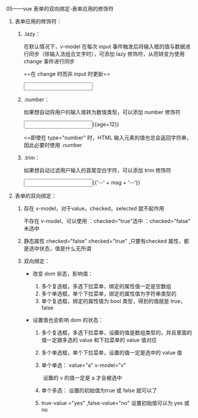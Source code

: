 05——vue 表单的双向绑定-表单应用的修饰符

1. 表单应用的修饰符：

   1. .lazy：

      在默认情况下，v-model 在每次 input 事件触发后将输入框的值与数据进行同步（除输入法组合文字时），可添加 lazy 修饰符，从而转变为使用 change 事件进行同步

      ==在 change 时而非 input 时更新==

      <input v-model.lazy="msg">

   2. .number：

      如果想自动将用户的输入值转为数值类型，可以添加 number 修饰符

      <input v-model.number="age" type="number">{{age+12}}

      ==即使在 type="number" 时，HTML 输入元素的值也总会返回字符串，因此必要时使用 .number

   3. .trim：

      如果想自动过滤用户输入的首尾空白字符，可以添加 trim 修饰符

      <input v-model.trim="msg">{{'--' + msg + '--'}}

2. 表单的双向绑定：

   1. 存在 v-model，对于value，checked，selected 就不起作用

      不存在 v-model，可以使用  ：checked="true"选中  ：checked="false" 未选中

   2. 静态属性    checked="false"  checked="true"  ,只要有checked 属性，都是选中状态，值是什么无所谓

   3. 双向绑定：

      - 改变 dom 状态，影响值：

        1. 多个复选框，多选下拉菜单，绑定的属性值一定是空数组
        2. 多个单选框，单个下拉菜单，绑定的属性值为字符串类型的
        3. 单个复选框，绑定的属性值为 bool 类型，得到的值就是 true，false

      - 设置值也会影响 dom 的状态：

        1. 多个复选框，多选下拉菜单，设置的值是数组类型的，并且里面的值一定跟多选的 value 和下拉菜单的 value 值对应

        2. 多个单选框，单个下拉菜单，设置的值一定是选中的 value 值

        3. 单个单选： value="a"  v-model="v"

           ​	设置的 v 的值一定是 a 才会被选中

        4. 单个多选： 设置的初始值为true 或 false 就可以了

        5. true-value ="yes" ,false-value="no"  设置初始值可以为 yes 或 no
